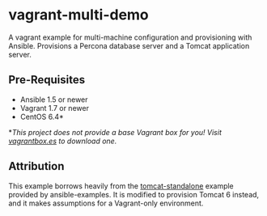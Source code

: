 # vagrant-multi-demo
A vagrant example for multi-machine configuration and provisioning with Ansible. Provisions a Percona database server and a Tomcat application server.

## Pre-Requisites

 - Ansible 1.5 or newer
 - Vagrant 1.7 or newer
 - CentOS 6.4*


**This project does not provide a base Vagrant box for you! Visit [vagrantbox.es](http://www.vagrantbox.es/) to download one.*

## Attribution 

This example borrows heavily from the [tomcat-standalone](https://github.com/ansible/ansible-examples/tree/master/tomcat-standalone) example provided by ansible-examples. It is modified to provision Tomcat 6 instead, and it makes assumptions for a Vagrant-only environment.
